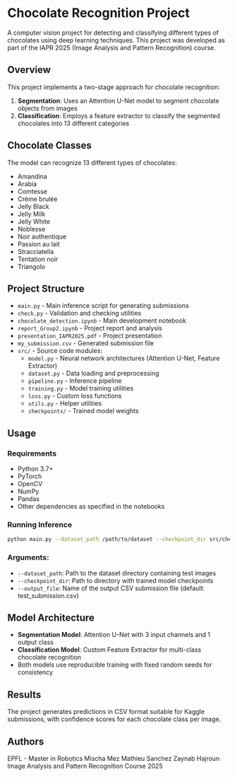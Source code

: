 # Chocolate Recognition Project

A computer vision project for detecting and classifying different types of chocolates using deep learning techniques. This project was developed as part of the IAPR 2025 (Image Analysis and Pattern Recognition) course.

## Overview

This project implements a two-stage approach for chocolate recognition:
1. **Segmentation**: Uses an Attention U-Net model to segment chocolate objects from images
2. **Classification**: Employs a feature extractor to classify the segmented chocolates into 13 different categories

## Chocolate Classes

The model can recognize 13 different types of chocolates:
- Amandina
- Arabia  
- Comtesse
- Crème brulée
- Jelly Black
- Jelly Milk
- Jelly White
- Noblesse
- Noir authentique
- Passion au lait
- Stracciatella
- Tentation noir
- Triangolo

## Project Structure

- `main.py` - Main inference script for generating submissions
- `check.py` - Validation and checking utilities
- `chocolate_detection.ipynb` - Main development notebook
- `report_Group2.ipynb` - Project report and analysis
- `presentation_IAPR2025.pdf` - Project presentation
- `my_submission.csv` - Generated submission file
- `src/` - Source code modules:
  - `model.py` - Neural network architectures (Attention U-Net, Feature Extractor)
  - `dataset.py` - Data loading and preprocessing
  - `pipeline.py` - Inference pipeline
  - `training.py` - Model training utilities
  - `loss.py` - Custom loss functions
  - `utils.py` - Helper utilities
  - `checkpoints/` - Trained model weights

## Usage

### Requirements
- Python 3.7+
- PyTorch
- OpenCV
- NumPy
- Pandas
- Other dependencies as specified in the notebooks

### Running Inference

```bash
python main.py --dataset_path /path/to/dataset --checkpoint_dir src/checkpoints --output_file submission.csv
```

### Arguments:
- `--dataset_path`: Path to the dataset directory containing test images
- `--checkpoint_dir`: Path to directory with trained model checkpoints
- `--output_file`: Name of the output CSV submission file (default: test_submission.csv)

## Model Architecture

- **Segmentation Model**: Attention U-Net with 3 input channels and 1 output class
- **Classification Model**: Custom Feature Extractor for multi-class chocolate recognition
- Both models use reproducible training with fixed random seeds for consistency

## Results

The project generates predictions in CSV format suitable for Kaggle submissions, with confidence scores for each chocolate class per image.

## Authors

EPFL - Master in Robotics
Mischa Mez
Mathieu Sanchez
Zaynab Hajroun
Image Analysis and Pattern Recognition Course 2025 
